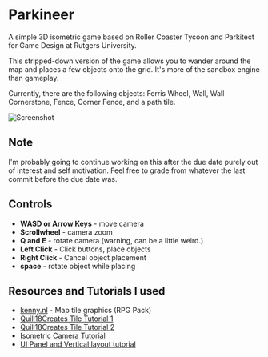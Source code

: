 # Parkineer
A simple 3D isometric game based on Roller Coaster Tycoon and Parkitect for Game Design at Rutgers University.

This stripped-down version of the game allows you to wander around the map and places a few objects onto the grid. It's more of the sandbox engine than gameplay.

Currently, there are the following objects: Ferris Wheel, Wall, Wall Cornerstone, Fence, Corner Fence, and a path tile.

![Screenshot](http://i.imgur.com/aTgVtha.png)

## Note
I'm probably going to continue working on this after the due date purely out of interest and self motivation. Feel free to grade from whatever the last commit before the due date was.

## Controls
* **WASD or Arrow Keys** - move camera
* **Scrollwheel** - camera zoom
* **Q and E** - rotate camera (warning, can be a little weird.)
* **Left Click** - Click buttons, place objects
* **Right Click** - Cancel object placement
* **space** - rotate object while placing

## Resources and Tutorials I used
* [kenny.nl](kenny.nl) - Map tile graphics (RPG Pack)
* [Quill18Creates Tile Tutorial 1](https://www.youtube.com/playlist?list=PLbghT7MmckI4qGA0Wm_TZS8LVrqS47I9R)
* [Quill18Creates Tile Tutorial 2](https://www.youtube.com/playlist?list=PLbghT7MmckI55gwJLrDz0UtNfo9oC0K1Q)
* [Isometric Camera Tutorial](http://forum.unity3d.com/threads/isometric-rts-camera.144743/)
* [UI Panel and Vertical layout tutorial](https://youtu.be/QxRAIjXdfFU?t=26m37s)
